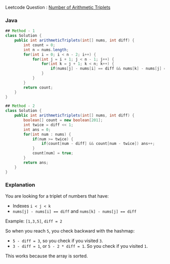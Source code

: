 Leetcode Question : [Number of Arithmetic Triplets](https://leetcode.com/problems/number-of-arithmetic-triplets/)  

### Java  
```java
## Method - 1
class Solution {
    public int arithmeticTriplets(int[] nums, int diff) {
        int count = 0;
        int n = nums.length;
        for(int i = 0; i < n - 2; i++) {
            for(int j = i + 1; j < n - 1; j++) {
                for(int k = j + 1; k < n; k++) {
                    if(nums[j] - nums[i] == diff && nums[k] - nums[j] == diff) count++;
                }
            }
        }
        return count;
    }
}

## Method - 2
class Solution {
    public int arithmeticTriplets(int[] nums, int diff) {
        boolean[] count = new boolean[201];
        int twice = diff << 1;
        int ans = 0;
        for(int num : nums) {
            if(num >= twice) {
                if(count[num - diff] && count[num - twice]) ans++;
            }
            count[num] = true;
        }
        return ans;
    }
}
```

### Explanation  
You are looking for a triplet of numbers that have:  

- Indexes `i < j < k`  
- `nums[j] - nums[i] == diff` and `nums[k] - nums[j] == diff`  

Example: `[1,3,5]`, `diff = 2`  

So when you reach `5`, you check backward with the hashmap:  
- `5 - diff = 3`, so you check if you visited `3`.  
- `3 - diff = 1`, or `5 - 2 * diff = 1`. So you check if you visited `1`.  

This works because the array is sorted.

